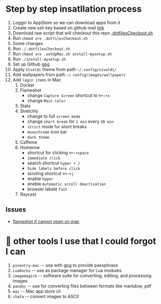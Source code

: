 # Step by step insatllation process

1. Loggin to AppStore so we can download apps from it
1. Create new ssh key based on github mail [link](https://github.com/flameshot-org/flameshot/issues/3572#issuecomment-2167705873)
1. Download raw script that will checkout this repo [.dotfilesCheckout.sh](https://github.com/dandudzi/.dotfiles/blob/master/.dotfilesCheckout.sh)
1. Run `chmod u+x .dotfilesCheckout.sh`
1. Some changes
1. Run `./.dotfilesCheckout.sh`
1. Run `chmod u+x .setUpMac.sh install-mysetup.sh`
1. Run `./install-mysetup.sh`
1. Set up Github [gpg](https://docs.github.com/en/authentication/managing-commit-signature-verification/generating-a-new-gpg-key)
1. Apply `Vivaldi` theme from path `~/.config/vivaldi/`
1. Add wallpapers from path `~/.config/images/wallpapers`
1. Add `login items` in Mac
    1. Docker
    1. Flameshot
        - change `Capture Screen` shortcut to `⌘+⇧+x`
        - change `Main color`
    1. Stats
    1. Stretchly
        - change to full `screen mode`
        - change `short break` for `1 min` every `30 min`
        - `strict` mode for short breaks
        - `monochrome` icon bar
        - `dark theme`
    1. Caffeine
    1. Homerow
        - shortcut for clicking `⌘+⇧+space`
        - `immediate click`
        - search shortcut `hyper + /`
        - `hide labels before click`
        - scroling shortcut `⌘+⇧+j`
        - enable `hyper`
        - eneble `Automatic scroll deactivation`
        - browser labele `fast`
    1. Raycast

## Issues

- [flameshot if cannot open on mac](https://github.com/flameshot-org/flameshot/issues/3572#issuecomment-2089076723)
# 🔨 other tools I use that I could forgot I can
1. `pinentry-mac`           -- use with gpg to provide passphrase
1. `LuaRocks`               -- use as package manager for Lua modules 
1. `imagemagick`            -- software suite for converting, editing, and processing images
1. `pandoc`                 -- use for converting files between formats like markdow, pdf 
1. `mas`                    -- Mac app store cli
1. `chafa`                  -- convert images to ASCII

